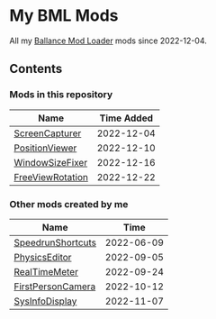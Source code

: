 # My BML Mods

All my [Ballance Mod Loader](https://github.com/Gamepiaynmo/BallanceModLoader) mods since 2022-12-04.

## Contents

### Mods in this repository

| Name | Time Added |
| ---- | ---- |
| [ScreenCapturer](ScreenCapturer/) | 2022-12-04 |
| [PositionViewer](PositionViewer/) | 2022-12-10 |
| [WindowSizeFixer](WindowSizeFixer/) | 2022-12-16 |
| [FreeViewRotation](FreeViewRotation/) | 2022-12-22 |

### Other mods created by me

| Name | Time |
| ---- | ---- |
| [SpeedrunShortcuts](https://github.com/Xenapte/BallanceSpeedrunShortcuts) | 2022-06-09 |
| [PhysicsEditor](https://github.com/Xenapte/BallancePhysicsEditor) | 2022-09-05 |
| [RealTimeMeter](https://github.com/Xenapte/BallanceRealTimeMeter) | 2022-09-24 |
| [FirstPersonCamera](https://github.com/Xenapte/BallanceFirstPersonCamera) | 2022-10-12 |
| [SysInfoDisplay](https://github.com/Xenapte/BallanceSysInfoDisplay) | 2022-11-07 |
